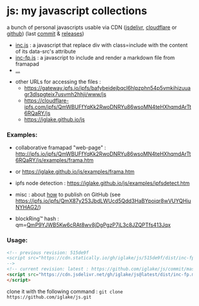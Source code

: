 # js: my javascript collections

a bunch of personal javascripts usable via CDN ([jsdelivr][jd], [cloudflare][cf] or [github][gh])
(last [commit](https://github.com/iglake/js/commit/) & [releases](https://github.com/iglake/js/releases))

 * [inc.js][1] : a javascript that replace div with class=include with the content of its data-src's attribute
 * [inc-fp.js][2] : a javascript to include and render a markdown file from framapad
 * [...](https://cdn.jsdelivr.net/gh/iglake/js@latest/dist/)

[1]: https://cdn.jsdelivr.net/gh/iglake/js@latest/dist/inc.js
[2]: https://cdn.jsdelivr.net/gh/iglake/js@latest/dist/inc-fp.js

 * other URLs for accessing the files :
    - <https://gateway.ipfs.io/ipfs/bafybeidejbqcl6hlpzphn54p5vmkihizuuagr3dlspgteix7usvmh2hhji/www/js>
    - <https://cloudflare-ipfs.com/ipfs/QmWBUFfYqKk2RwoDNRYu86wsoMN4teHXhqmdArTt6RQaRY/js>
    - <https://iglake.github.io/js>

### Examples:

 * collaborative framapad "web-page" : <http://ipfs.io/ipfs/QmWBUFfYqKk2RwoDNRYu86wsoMN4teHXhqmdArTt6RQaRY/js/examples/frama.htm>
 *  or <https://iglake.github.io/js/examples/frama.htm>

 *  ipfs node detection : <https://iglake.github.io/js/examples/ipfsdetect.htm>

 * misc : about [how](https://www.one-tab.com/page/XuCCeOg2SkSSwTD8JzvWfw) to publish on GitHub (see <https://ipfs.io/ipfs/QmX87y253JbdLWUcd5Qdd3HaBYpoiqr8wVUYQHiuNYHAG2/>)

 * blockRing™ hash : qm=[QmP9YJWB5Kw6cRAt8wv8jDgPgzP7jL3c8JZQPTfs413Jqx](http://gateway.ipfs.io/ipfs/QmP9YJWB5Kw6cRAt8wv8jDgPgzP7jL3c8JZQPTfs413Jqx)

### Usage:

```html
<!-- previous revision: 515de9f
<script src="https://cdn.statically.io/gh/iglake/js/515de9f/dist/inc-fp.js">
-->
<!-- current revision: latest : https://github.com/iglake/js/commit/master -->
<script src="https://cdn.jsdelivr.net/gh/iglake/js@latest/dist/inc-fp.min.js">
</script>
 ```

[gh]: http://github.com/iglake/
[jd]: https://www.jsdelivr.com/package/gh/iglake/js
[cf]: https://cloudflare-ipfs.com/ipfs/QmWBUFfYqKk2RwoDNRYu86wsoMN4teHXhqmdArTt6RQaRY/js

clone it with the following command :
  ```git clone https://github.com/iglake/js.git```

